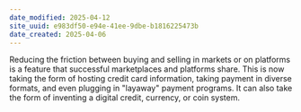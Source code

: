 ```yaml
---
date_modified: 2025-04-12
site_uuid: e983df50-e94e-41ee-9dbe-b1816225473b
date_created: 2025-04-06
---
```


Reducing the friction between buying and selling in markets or on platforms is a feature that successful marketplaces and platforms share. This is now taking the form of hosting credit card information, taking payment in diverse formats, and even plugging in "layaway" payment programs.  It can also take the form of inventing a digital credit, currency, or coin system.